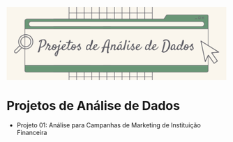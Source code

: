 ![](https://github.com/claudiaanjos/projetos-analise-dados/blob/main/images/image.png)

# Projetos de Análise de Dados 

- Projeto 01: Análise para Campanhas de Marketing de Instituição Financeira